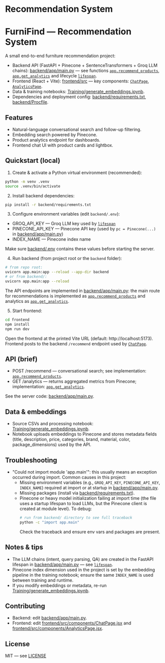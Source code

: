 # Recommendation System

# FurniFind — Recommendation System

A small end-to-end furniture recommendation project:
- Backend API (FastAPI + Pinecone + SentenceTransformers + Groq LLM chains): [backend/app/main.py](backend/app/main.py) — see functions [`app.recommend_products`](backend/app/main.py), [`app.get_analytics`](backend/app/main.py) and lifecycle [`lifespan`](backend/app/main.py).
- Frontend (React + Vite): [frontend/src](frontend/src) — key components: [`ChatPage`](frontend/src/components/ChatPage.jsx), [`AnalyticsPage`](frontend/src/components/AnalyticsPage.jsx).
- Data & training notebooks: [Training/generate_embeddings.ipynb](Training/generate_embeddings.ipynb).
- Dependencies and deployment config: [backend/requirements.txt](backend/requirements.txt), [backend/Procfile](backend/Procfile).

## Features
- Natural-language conversational search and follow-up filtering.
- Embedding search powered by Pinecone.
- Product analytics endpoint for dashboards.
- Frontend chat UI with product cards and lightbox.

## Quickstart (local)

1. Create & activate a Python virtual environment (recommended):
```bash
python -m venv .venv
source .venv/bin/activate
```

2. Install backend dependencies:
```bash
pip install -r backend/requirements.txt
```

3. Configure environment variables (edit `backend/.env`):
- GROQ_API_KEY — Groq LLM key used by [`lifespan`](backend/app/main.py)
- PINECONE_API_KEY — Pinecone API key (used by `pc = Pinecone(...)` in [backend/app/main.py](backend/app/main.py))
- INDEX_NAME — Pinecone index name

Make sure [backend/.env](backend/.env) contains these values before starting the server.

4. Run backend (from project root or the `backend` folder):
```bash
# from repo root:
uvicorn app.main:app --reload --app-dir backend
# or from backend/:
uvicorn app.main:app --reload
```

The API endpoints are implemented in [backend/app/main.py](backend/app/main.py): the main route for recommendations is implemented as [`app.recommend_products`](backend/app/main.py) and analytics as [`app.get_analytics`](backend/app/main.py).

5. Start frontend:
```bash
cd frontend
npm install
npm run dev
```
Open the frontend at the printed Vite URL (default: http://localhost:5173). Frontend posts to the backend `/recommend` endpoint used by [`ChatPage`](frontend/src/components/ChatPage.jsx).

## API (brief)
- POST /recommend — conversational search; see implementation: [`app.recommend_products`](backend/app/main.py).
- GET /analytics — returns aggregated metrics from Pinecone; implementation: [`app.get_analytics`](backend/app/main.py).

See the server code: [backend/app/main.py](backend/app/main.py).

## Data & embeddings
- Source CSVs and processing notebook: [Training/generate_embeddings.ipynb](Training/generate_embeddings.ipynb).
- Notebook uploads embeddings to Pinecone and stores metadata fields (title, description, price, categories, brand, material, color, package_dimensions) used by the API.

## Troubleshooting

- "Could not import module 'app.main'": this usually means an exception occurred during import. Common causes in this project:
  - Missing environment variables (e.g., `GROQ_API_KEY`, `PINECONE_API_KEY`, `INDEX_NAME`) required at import or at startup in [backend/app/main.py](backend/app/main.py).
  - Missing packages (install via [backend/requirements.txt](backend/requirements.txt)).
  - Pinecone or heavy model initialization failing at import time (the file uses a startup lifespan to load LLMs, but the Pinecone client is created at module level). To debug:
    ```bash
    # run from backend/ directory to see full traceback
    python -c "import app.main"
    ```
    Check the traceback and ensure env vars and packages are present.

## Notes & tips
- The LLM chains (intent, query parsing, QA) are created in the FastAPI lifespan in [backend/app/main.py](backend/app/main.py) — see [`lifespan`](backend/app/main.py).
- Pinecone index dimension used in the project is set by the embedding pipeline in the training notebook; ensure the same `INDEX_NAME` is used between training and runtime.
- If you modify embeddings or metadata, re-run [Training/generate_embeddings.ipynb](Training/generate_embeddings.ipynb).

## Contributing
- Backend: edit [backend/app/main.py](backend/app/main.py).
- Frontend: edit [frontend/src/components/ChatPage.jsx](frontend/src/components/ChatPage.jsx) and [frontend/src/components/AnalyticsPage.jsx](frontend/src/components/AnalyticsPage.jsx).

## License
MIT — see [LICENSE](LICENSE)

